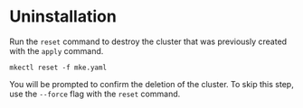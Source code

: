 # Uninstallation

Run the `reset` command to destroy the cluster that was previously created with
the `apply` command.

```shell
mkectl reset -f mke.yaml
```

You will be prompted to confirm the deletion of the cluster. To
skip this step, use the `--force` flag with the `reset` command.
